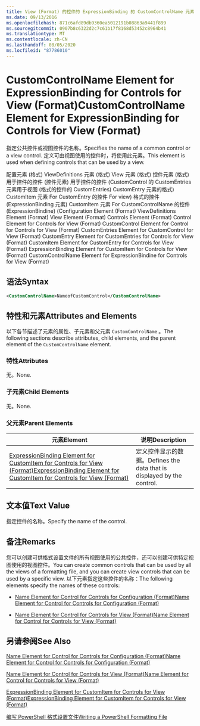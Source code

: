 ```yaml
---
title: View (Format) 的控件的 ExpressionBinding 的 CustomControlName 元素 |Microsoft Docs
ms.date: 09/13/2016
ms.openlocfilehash: 871c6afd89db9360ea5012191b08863a9441f899
ms.sourcegitcommit: 0907b8c6322d2c7c61b17f8168d53452c8964b41
ms.translationtype: MT
ms.contentlocale: zh-CN
ms.lasthandoff: 08/05/2020
ms.locfileid: "87786010"
---
```

# <a name="customcontrolname-element-for-expressionbinding-for-controls-for-view-format"></a><span data-ttu-id="50899-102">CustomControlName Element for ExpressionBinding for Controls for View (Format)</span><span class="sxs-lookup"><span data-stu-id="50899-102">CustomControlName Element for ExpressionBinding for Controls for View (Format)</span></span>

<span data-ttu-id="50899-103">指定公共控件或视图控件的名称。</span><span class="sxs-lookup"><span data-stu-id="50899-103">Specifies the name of a common control or a view control.</span></span> <span data-ttu-id="50899-104">定义可由视图使用的控件时，将使用此元素。</span><span class="sxs-lookup"><span data-stu-id="50899-104">This element is used when defining controls that can be used by a view.</span></span>

<span data-ttu-id="50899-105">配置元素 (格式) ViewDefinitions 元素 (格式) View 元素 (格式) 控件元素 (格式) 用于控件的控件 (控件元素) 用于控件的控件 (CustomControl 的 CustomEntries 元素用于视图 (格式的控件的 CustomEntries) CustomEntry 元素的格式) CustomItem 元素 For CustomEntry 的控件 For view) 格式的控件 (ExpressionBinding 元素) CustomItem 元素 For CustomControlName 的控件 (ExpressionBindine)  (</span><span class="sxs-lookup"><span data-stu-id="50899-105">Configuration Element (Format) ViewDefinitions Element (Format) View Element (Format) Controls Element (Format) Control Element for Controls for View (Format) CustomControl Element for Control for Controls for View (Format) CustomEntries Element for CustomControl for View (Format) CustomEntry Element for CustomEntries for Controls for View (Format) CustomItem Element for CustomEntry for Controls for View (Format) ExpressionBinding Element for CustomItem for Controls for View (Format) CustomControlName Element for ExpressionBindine for Controls for View (Format)</span></span>

## <a name="syntax"></a><span data-ttu-id="50899-106">语法</span><span class="sxs-lookup"><span data-stu-id="50899-106">Syntax</span></span>

```xml
<CustomControlName>NameofCustomControl</CustomControlName>
```

## <a name="attributes-and-elements"></a><span data-ttu-id="50899-107">特性和元素</span><span class="sxs-lookup"><span data-stu-id="50899-107">Attributes and Elements</span></span>

<span data-ttu-id="50899-108">以下各节描述了元素的属性、子元素和父元素 `CustomControlName` 。</span><span class="sxs-lookup"><span data-stu-id="50899-108">The following sections describe attributes, child elements, and the parent element of the `CustomControlName` element.</span></span>

### <a name="attributes"></a><span data-ttu-id="50899-109">特性</span><span class="sxs-lookup"><span data-stu-id="50899-109">Attributes</span></span>

<span data-ttu-id="50899-110">无。</span><span class="sxs-lookup"><span data-stu-id="50899-110">None.</span></span>

### <a name="child-elements"></a><span data-ttu-id="50899-111">子元素</span><span class="sxs-lookup"><span data-stu-id="50899-111">Child Elements</span></span>

<span data-ttu-id="50899-112">无。</span><span class="sxs-lookup"><span data-stu-id="50899-112">None.</span></span>

### <a name="parent-elements"></a><span data-ttu-id="50899-113">父元素</span><span class="sxs-lookup"><span data-stu-id="50899-113">Parent Elements</span></span>

|<span data-ttu-id="50899-114">元素</span><span class="sxs-lookup"><span data-stu-id="50899-114">Element</span></span>|<span data-ttu-id="50899-115">说明</span><span class="sxs-lookup"><span data-stu-id="50899-115">Description</span></span>|
|-------------|-----------------|
|[<span data-ttu-id="50899-116">ExpressionBinding Element for CustomItem for Controls for View (Format)</span><span class="sxs-lookup"><span data-stu-id="50899-116">ExpressionBinding Element for CustomItem for Controls for View (Format)</span></span>](./expressionbinding-element-for-customitem-for-controls-for-view-format.md)|<span data-ttu-id="50899-117">定义控件显示的数据。</span><span class="sxs-lookup"><span data-stu-id="50899-117">Defines the data that is displayed by the control.</span></span>|

## <a name="text-value"></a><span data-ttu-id="50899-118">文本值</span><span class="sxs-lookup"><span data-stu-id="50899-118">Text Value</span></span>

<span data-ttu-id="50899-119">指定控件的名称。</span><span class="sxs-lookup"><span data-stu-id="50899-119">Specify the name of the control.</span></span>

## <a name="remarks"></a><span data-ttu-id="50899-120">备注</span><span class="sxs-lookup"><span data-stu-id="50899-120">Remarks</span></span>

<span data-ttu-id="50899-121">您可以创建可供格式设置文件的所有视图使用的公共控件，还可以创建可供特定视图使用的视图控件。</span><span class="sxs-lookup"><span data-stu-id="50899-121">You can create common controls that can be used by all the views of a formatting file, and you can create view controls that can be used by a specific view.</span></span> <span data-ttu-id="50899-122">以下元素指定这些控件的名称：</span><span class="sxs-lookup"><span data-stu-id="50899-122">The following elements specify the names of these controls:</span></span>

- [<span data-ttu-id="50899-123">Name Element for Control for Controls for Configuration (Format)</span><span class="sxs-lookup"><span data-stu-id="50899-123">Name Element for Control for Controls for Configuration (Format)</span></span>](./name-element-for-control-for-controls-for-configuration-format.md)

- [<span data-ttu-id="50899-124">Name Element for Control for Controls for View (Format)</span><span class="sxs-lookup"><span data-stu-id="50899-124">Name Element for Control for Controls for View (Format)</span></span>](./name-element-for-control-for-controls-for-view-format.md)

## <a name="see-also"></a><span data-ttu-id="50899-125">另请参阅</span><span class="sxs-lookup"><span data-stu-id="50899-125">See Also</span></span>

[<span data-ttu-id="50899-126">Name Element for Control for Controls for Configuration (Format)</span><span class="sxs-lookup"><span data-stu-id="50899-126">Name Element for Control for Controls for Configuration (Format)</span></span>](./name-element-for-control-for-controls-for-configuration-format.md)

[<span data-ttu-id="50899-127">Name Element for Control for Controls for View (Format)</span><span class="sxs-lookup"><span data-stu-id="50899-127">Name Element for Control for Controls for View (Format)</span></span>](./name-element-for-control-for-controls-for-view-format.md)

[<span data-ttu-id="50899-128">ExpressionBinding Element for CustomItem for Controls for View (Format)</span><span class="sxs-lookup"><span data-stu-id="50899-128">ExpressionBinding Element for CustomItem for Controls for View (Format)</span></span>](./expressionbinding-element-for-customitem-for-controls-for-view-format.md)

[<span data-ttu-id="50899-129">编写 PowerShell 格式设置文件</span><span class="sxs-lookup"><span data-stu-id="50899-129">Writing a PowerShell Formatting File</span></span>](./writing-a-powershell-formatting-file.md)
